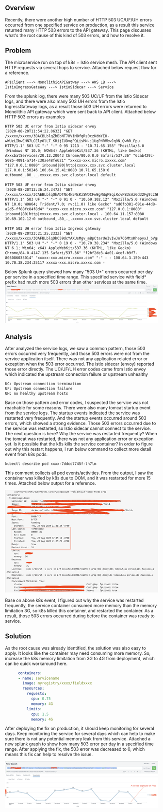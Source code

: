 ## Overview
Recently, there were another high number of HTTP 503 UC/UF/UH errors occurred from one specified service on production, 
as a result this service returned many HTTP 503 errors to the API gateway.
This page discusses what's the root cause of this kind of 503 errors, and how to resolve it.
## Problem
The microservice run on top of k8s + Istio service mesh. The API client sent HTTP requests via several hops to service.
Attached below request flow for a reference. 
```
APIClient ---> MonolithicAPIGatway ---> AWS LB ---> IstioIngressGateWay ---> IstioSidecar ---> Service
```
From the splunk log, there were many 503 UC/UF from the Istio Sidecar logs, and there were also many 503 UH errors from
the Istio IngressGateway logs, as a result those 503 UH errors were returned to Monolithic API gateway which were sent back to API client.
Attached below HTTP 503 errors as examples
```
HTTP 503 UC error from Istio sidecar envoy
[2020-08-20T11:54:22.063Z] "GET /xxxxx/xxxxx/3BACBLblqZhBbNT7HViM8fgRs0czKdmYEH-wWUzLIbwEHN7LCEly0lLT_KRijIUDvgPQLisMN-j1UgPNRMbwJq0N_QwhR_Fpu HTTP/1.1" 503 UC "-" "-" 0 95 1213 - "10.71.65.158" "Mozilla/5.0 (Windows NT 10.0; WOW64) AppleWebKit/537.36 (KHTML, like Gecko) AxxxbatServices/20.12.20043 Chrome/80.0.0.0 Safari/537.36" "6cab429c-5085-4091-a714-c30ae48fe621" "xxxxx-xxx.micro.xxxxx.com" "127.0.0.1:8080" inbound|80|http|xxxxx.xxx.svc.cluster.local 127.0.0.1:50246 100.64.15.41:8080 10.71.65.158:0 outbound_.80_._.xxxxx.xxx.svc.cluster.local default

HTTP 503 UF error from Istio sidecar envoy
[2020-08-20T13:36:24.347Z] "GET /xxxxx/xxxxx/3CAEBLblqQhADTNs4k5NsKzSWDCFwBgNWqP8qiRcvPB3sAzGd32Fg9czGHIA1wRYmRdM1vjut7XaObydDhO3Hf0RldDT_OW50 HTTP/1.1" 503 UF "-" "-" 0 91 0 - "10.69.102.12" "Mozilla/5.0 (Windows NT 10.0; WOW64; Trident/7.0; rv:11.0) like Gecko" "ad6fb381-691e-44d8-a2d5-ff88fc84f8d4" "xxxxx-xxx.micro.xxxxx.com" "127.0.0.1:8080" inbound|80|http|xxxxx.xxx.svc.cluster.local - 100.64.11.157:8080 10.69.102.12:0 outbound_.80_._.xxxxx.xxx.svc.cluster.local default

HTTP 503 UH error from Istio Ingress gateway
[2020-08-20T23:21:25.233Z] "GET /xxxxx/xxxxx/3QAFBLblqDhC59dcYAXUsMgv_mBpCtarUeIvIwJn7C6MtsKhepyxJ_bVgrqcPZOMi1DnJIIzmZkYFu1yjo7vyTtJuW509JFAx HTTP/1.1" 503 UH "-" "-" 0 19 0 - "10.70.38.234" "Mozilla/5.0 (Windows NT 6.1; Win64; x64) AppleWebKit/537.36 (KHTML, like Gecko) Chrome/84.0.4147.135 Safari/537.36" "f2bf2de3-4a01-4cef-b9f7-803086033014" "xxxxx-xxx.micro.xxxxx.com" "-" - - 100.64.3.159:443 10.70.38.234:25117 xxxxx-xxx.micro.xxxxx.com -
```
Below Splunk query showed how many "503 U*" errors occurred per day per service in a specified time range.
This specified service with field* prefix had much more 503 errors than other services at the same time.
![503-Error-Per-Service-Per-Day-1](/images/503-Error-Per-Service-Per-Day-1.png)

## Analysis
After analyzed the service logs, we saw a common pattern, those 503 errors occurred very frequently, and those 503 errors were not from the service application itself.
There was not any application related error or exception when the 503 error occurred. The istio sidecar (envoy) reported those error directly.
The UC/UF/UH error codes came from Istio envoy which indicated the upstream connection failure or upstream unhealthy
```
UC: Upstream connection termination
UF: Upstream connection failure
UH: no healthy upstream hosts
```
Base on those pattern and error codes, I suspected the service was not reachable for some reasons. There were also many tomcat startup event from the service logs.
The startup events indicated the service was restarted very frequently. And the startup events occurred around 503 errors, which showed a strong evidence.
Those 503 errors occurred due to the service was restarted, so Istio sidecar cannot connect to the service.
The next question is here? Why the service was restarted frequently? When the tomcat was restarted, there was not any application error or exception yet.
Is it possible that the k8s kills the service container? In order to figure out why this restart happens, I run below command to collect more detail event from k8s pods. 
```
kubectl describe pod xxxx-7ddcc7745f-lh7lm
```
This comment collects all pod events/activities. From the output, I saw the container was killed by k8s due to OOM, and it was restarted for more 15 times. 
Attached below output for a reference.

![k8s-OOMKilled-servie](/images/k8s-OOMKilled-Service.png)

Base on above k8s event, I figured out why the service was restarted frequently, the service container consumed more memory than the memory limitation 3G, 
so k8s killed this container, and restarted the container. As a result, those 503 errors occurred during before the container was ready to service.
 
## Solution
As the root cause was already identified, the solution was also easy to apply. It looks like the container may need 
consuming more memory. So, increase the k8s memory limitation from 3G to 4G from deployment, which can be quick workaround here.
```yaml
      containers:
      - name: servicename
        image: myregistry/xxxx/fieldxxxx
        resources:
          requests:
            cpu: 0.75
            memory: 4G
          limits:
            cpu: 1.5
            memory: 4G
```
After deploying the fix on production, it should keep monitoring for several days. Keep monitoring the service for several days which
can help to make sure there is not any potential memory leak from this service. 
Attached a new splunk graph to show how many 503 error per day in a specified time range. After applying the fix, the 503 error was decreased to 0,
which means this fix can help to resolve the issue.
 
![Service-503-per-day-with-fix](/images/Service-503-per-day-with-fix-2.png)

